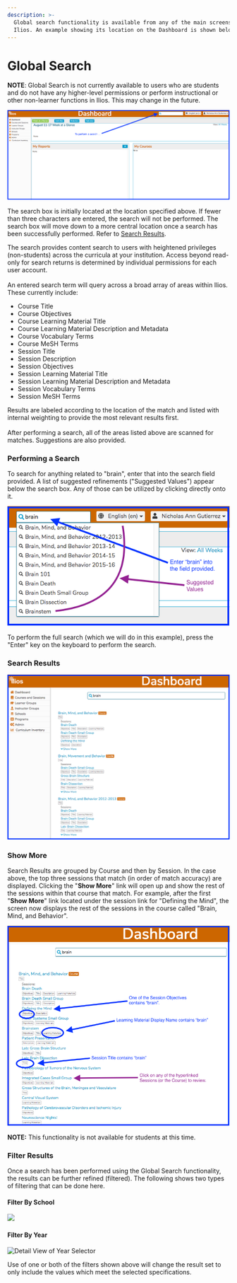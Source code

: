 ```yaml
---
description: >-
  Global search functionality is available from any of the main screens in
  Ilios. An example showing its location on the Dashboard is shown below.
---
```


# Global Search

**NOTE**: Global Search is not currently available to users who are students and do not have any higher-level permissions or perform instructional or other non-learner functions in Ilios. This may change in the future.

![Global Search on the Dashboard](../.gitbook/assets/srch1.png)

The search box is initially located at the location specified above. If fewer than three characters are entered, the search will not be performed. The search box will move down to a more central location once a search has been successfully performed. Refer to [Search Results](https://iliosproject.gitbook.io/ilios-user-guide/dashboard/search#search-results).

The search provides content search to users with heightened privileges (non-students) across the curricula at your institution. Access beyond read-only for search returns is determined by individual permissions for each user account.\
\
An entered search term will query across a broad array of areas within Ilios. These currently include:

* Course Title
* Course Objectives
* Course Learning Material Title
* Course Learning Material Description and Metadata
* Course Vocabulary Terms
* Course MeSH Terms
* Session Title
* Session Description
* Session Objectives
* Session Learning Material Title
* Session Learning Material Description and Metadata
* Session Vocabulary Terms
* Session MeSH Terms

Results are labeled according to the location of the match and listed with internal weighting to provide the most relevant results first.\
\
After performing a search, all of the areas listed above are scanned for matches. Suggestions are also provided.&#x20;

### Performing a Search&#x20;

To search for anything related to "brain", enter that into the search field provided. A list of suggested refinements ("Suggested Values") appear below the search box. Any of those can be utilized by clicking directly onto it.

![](../.gitbook/assets/srch2.png)

To perform the full search (which we will do in this example), press the "Enter" key on the keyboard to perform the search.

### Search Results

![Search Results](../.gitbook/assets/srch3.png)

### Show More

Search Results are grouped by Course and then by Session. In the case above, the top three sessions that match (in order of match accuracy) are displayed. Clicking the "**Show More**" link will open up and show the rest of the sessions within that course that match. For example, after the first "**Show More**" link located under the session link for "Defining the Mind", the screen now displays the rest of the sessions in the course called "Brain, Mind, and Behavior".

![Search Results Explained](../.gitbook/assets/srch4.png)

**NOTE:** This functionality is not available for students at this time.

### Filter Results

Once a search has been performed using the Global Search functionality, the results can be further refined (filtered). The following shows two types of filtering that can be done here.

#### Filter By School

![](../.gitbook/assets/gs\_res\_1.png)

#### Filter By Year&#x20;

![Detail View of Year Selector](../.gitbook/assets/gs\_res\_2.png)

Use of one or both of the filters shown above will change the result set to only include the values which meet the selected specifications.&#x20;
